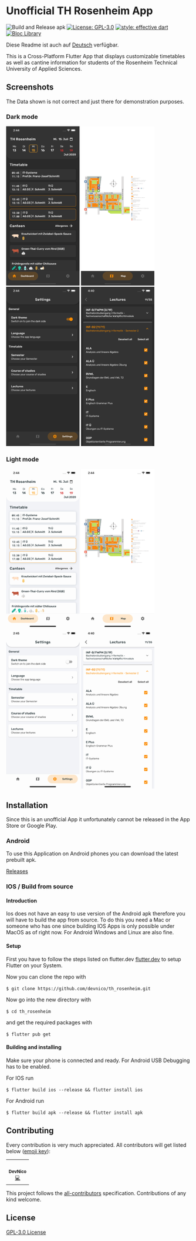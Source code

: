 # Unofficial TH Rosenheim App

![Build and Release apk](https://github.com/DevNico/th_rosenheim/workflows/Build%20and%20Release%20apk/badge.svg)
[![License: GPL-3.0](https://img.shields.io/badge/license-GPL3.0-blue.svg)](LICENSE.md)
[![style: effective dart](https://img.shields.io/badge/style-effective_dart-40c4ff.svg)](https://pub.dev/packages/effective_dart)
<a href="https://github.com/felangel/bloc"><img src="https://tinyurl.com/bloc-library" alt="Bloc Library"></a>

Diese Readme ist auch auf [Deutsch](README_DE.md) verfügbar.

This is a Cross-Platform Flutter App that displays customizable timetables as well as cantine information for students of the Rosenheim Technical University of Applied Sciences.

## Screenshots

The Data shown is not correct and just there for demonstration purposes.

### Dark mode

<p float="left">
<img src="readme/dashboard_en_dark.png" width="200px" />
<img src="readme/map_en_dark.png" width="200px" />
<img src="readme/settings_en_dark.png" width="200px" />
<img src="readme/lectures_en_dark.png" width="200px" />
</p>

### Light mode

<p float="left">
<img src="readme/dashboard_en_light.png" width="200px" />
<img src="readme/map_en_light.png" width="200px" />
<img src="readme/settings_en_light.png" width="200px" />
<img src="readme/lectures_en_light.png" width="200px" />
</p>


## Installation

Since this is an unofficial App it unfortunately cannot be released in the App Store or Google Play.

### Android

To use this Application on Android phones you can download the latest prebuilt apk.

[Releases](https://github.com/DevNico/th_rosenheim/releases/)

### IOS / Build from source

#### Introduction

Ios does not have an easy to use version of the Android apk therefore you will have to build the app from source. To do this you need a Mac or someone who has one since building IOS Apps is only possible under MacOS as of right now. For Android Windows and Linux are also fine.


#### Setup

First you have to follow the steps listed on flutter.dev [flutter.dev](https://flutter.dev/docs/get-started/) to setup Flutter on your System.

Now you can clone the repo with

`$ git clone https://github.com/devnico/th_rosenheim.git`

Now go into the new directory with

`$ cd th_rosenheim`

and get the required packages with

`$ flutter pub get`

#### Building and installing

Make sure your phone is connected and ready. For Android USB Debugging has to be enabled.

For IOS run

`$ flutter build ios --release && flutter install ios`

For Android run

`$ flutter build apk --release && flutter install apk`

## Contributing

Every contribution is very much appreciated. All contributors will get listed below ([emoji key](https://allcontributors.org/docs/en/emoji-key)):

<!-- ALL-CONTRIBUTORS-LIST:START - Do not remove or modify this section -->
<!-- prettier-ignore-start -->
<!-- markdownlint-disable -->
<table>
    <tr>
    <td align="center"><a href="https://github.com/DevNico"><img src="https://avatars2.githubusercontent.com/u/24965872?v=4" width="100px;" alt=""/><br /><sub><b>DevNico</b></sub></a><br /><a href="https://github.com/devnico/th_rosenheim/commits?author=devnico" title="Code">💻</a></td>
    </tr>
</table>
<!-- markdownlint-enable -->
<!-- prettier-ignore-end -->
<!-- ALL-CONTRIBUTORS-LIST:END -->

This project follows the [all-contributors](https://allcontributors.org/docs/en/overview) specification. Contributions of any kind welcome.

## License

[GPL-3.0 License](LICENSE.md)
